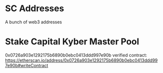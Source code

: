 # SC Addresses
A bunch of web3 addresses

# Stake Capital Kyber Master Pool 
0x0726a903e1292175b6890b0ebc0413ddd997e90b
verified contract: https://etherscan.io/address/0x0726a903e1292175b6890b0ebc0413ddd997e90b#writeContract
